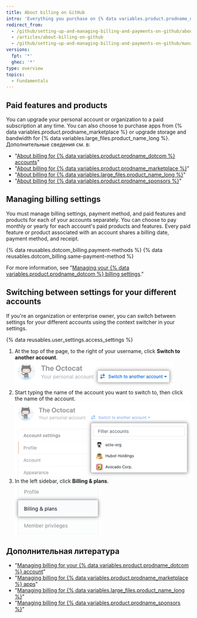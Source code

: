 ```yaml
---
title: About billing on GitHub
intro: 'Everything you purchase on {% data variables.product.prodname_dotcom %} shares your account''s billing date, payment method, and receipt.'
redirect_from:
  - /github/setting-up-and-managing-billing-and-payments-on-github/about-billing-on-github
  - /articles/about-billing-on-github
  - /github/setting-up-and-managing-billing-and-payments-on-github/managing-your-github-billing-settings/about-billing-on-github
versions:
  fpt: '*'
  ghec: '*'
type: overview
topics:
  - Fundamentals
---
```


## Paid features and products

You can upgrade your personal account or organization to a paid subscription at any time. You can also choose to purchase apps from {% data variables.product.prodname_marketplace %} or upgrade storage and bandwidth for {% data variables.large_files.product_name_long %}. Дополнительные сведения см. в:
- "[About billing for {% data variables.product.prodname_dotcom %} accounts](/articles/about-billing-for-github-accounts)"
- "[About billing for {% data variables.product.prodname_marketplace %}](/articles/about-billing-for-github-marketplace)"
- "[About billing for {% data variables.large_files.product_name_long %}](/articles/about-billing-for-git-large-file-storage)"
- "[About billing for {% data variables.product.prodname_sponsors %}](/articles/about-billing-for-github-sponsors)"

## Managing billing settings

You must manage billing settings, payment method, and paid features and products for each of your accounts separately. You can choose to pay monthly or yearly for each account's paid products and features. Every paid feature or product associated with an account shares a billing date, payment method, and receipt.

{% data reusables.dotcom_billing.payment-methods %} {% data reusables.dotcom_billing.same-payment-method %}

For more information, see "[Managing your {% data variables.product.prodname_dotcom %} billing settings](/articles/managing-your-github-billing-settings)."

## Switching between settings for your different accounts

If you're an organization or enterprise owner, you can switch between settings for your different accounts using the context switcher in your settings.

{% data reusables.user_settings.access_settings %}
1. At the top of the page, to the right of your username, click **Switch to another account**. ![Context switcher button](/assets/images/help/settings/context-switcher-button.png)
1. Start typing the name of the account you want to switch to, then click the name of the account. ![Context switcher menu](/assets/images/help/settings/context-switcher-menu.png)
1. In the left sidebar, click **Billing & plans**. ![Billing & plans in the settings sidebar](/assets/images/help/organizations/billing-settings.png)

## Дополнительная литература

- "[Managing billing for your {% data variables.product.prodname_dotcom %} account](/articles/managing-billing-for-your-github-account)"
- "[Managing billing for {% data variables.product.prodname_marketplace %} apps](/articles/managing-billing-for-github-marketplace-apps)"
- "[Managing billing for {% data variables.large_files.product_name_long %}](/articles/managing-billing-for-git-large-file-storage)"
- "[Managing billing for {% data variables.product.prodname_sponsors %}](/articles/managing-billing-for-github-sponsors)"
